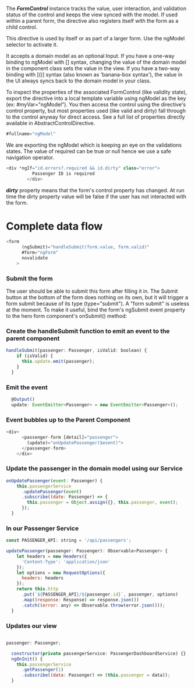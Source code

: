 The **_FormControl_** instance tracks the value, user interaction, and validation status of the control and keeps the view synced with the model. If used within a parent form, the directive also registers itself with the form as a child control.

This directive is used by itself or as part of a larger form. Use the ngModel selector to activate it.

It accepts a domain model as an optional Input. If you have a one-way binding to ngModel with [] syntax, changing the value of the domain model in the component class sets the value in the view. If you have a two-way binding with [()] syntax (also known as 'banana-box syntax'), the value in the UI always syncs back to the domain model in your class.

To inspect the properties of the associated FormControl (like validity state), export the directive into a local template variable using ngModel as the key (ex: #myVar="ngModel"). You then access the control using the directive's control property, but most properties used (like valid and dirty) fall through to the control anyway for direct access. See a full list of properties directly available in AbstractControlDirective.

```javascript
#fullname="ngModel"
```

We are exporting the ngModel which is keeping an eye on
the validations states.
The value of required can be true or null hence we use a safe navigation operator.

```javascript
<div *ngIf="id.errors?.required && id.dirty" class="error">
          Passenger ID is required
        </div>
```

**_dirty_** property means that the form's control property has
changed. At run time the dirty property value will be false if the user has not interacted with the form.

# Complete data flow

```javascript
<form
      (ngSubmit)="handleSubmit(form.value, form.valid)"
      #form="ngForm"
      novalidate
    >
```

### Submit the form

The user should be able to submit this form after filling it in. The Submit button at the bottom of the form does nothing on its own,     but it will trigger a form submit because of its type (type="submit").
  A "form submit" is useless at the moment. To make it useful, bind the form's ngSubmit event property to the hero form component's onSubmit() method:

### Create the handleSubmit function to emit an event to the parent component

```javascript
handleSubmit(passenger: Passenger, isValid: boolean) {
    if (isValid) {
      this.update.emit(passenger);
    }
  }
```

### Emit the event

```javascript
  @Output()
  update: EventEmitter<Passenger> = new EventEmitter<Passenger>();
```

### Event bubbles up to the Parent Component

```javascript
<div>
      <passenger-form [detail]="passenger">
        (update)="onUpdatePassenger($event)">
      </passenger-form>
    </div>
```

### Update the passenger in the domain model using our Service

```javascript
onUpdatePassenger(event: Passenger) {
    this.passengerService
      .updatePassenger(event)
      .subscribe((date: Passenger) => {
        this.passenger = Object.assign({}, this.passenger, event);
      });
  }
```

### In our Passenger Service

```javascript
const PASSENGER_API: string = '/api/passengers';

updatePassenger(passenger: Passenger): Observable<Passenger> {
    let headers = new Headers({
      'Content-Type': 'application/json'
    });
    let options = new RequestOptions({
      headers: headers
    });
    return this.http
      .put(`${PASSENGER_API}/${passenger.id}`, passenger, options)
      .map((response: Response) => response.json())
      .catch((error: any) => Observable.throw(error.json()));
  }

```

### Updates our view

```javascript

passenger: Passenger;

  constructor(private passengerService: PassengerDashboardService) {}
  ngOnInit() {
    this.passengerService
      .getPassenger(1)
      .subscribe((data: Passenger) => (this.passenger = data));
  }
```
